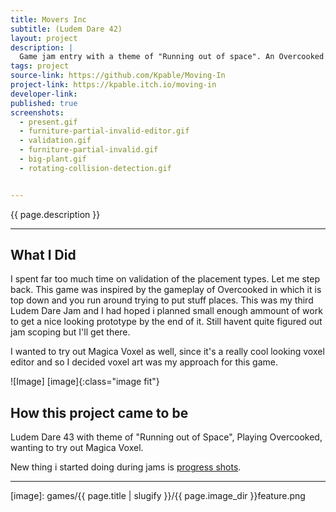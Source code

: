 ```yaml
---
title: Movers Inc
subtitle: (Ludem Dare 42)
layout: project
description: |
  Game jam entry with a theme of "Running out of space". An Overcooked inspired prototype in which you continuously get incoming packages and have to place as much as you can in the apartment.
tags: project
source-link: https://github.com/Kpable/Moving-In
project-link: https://kpable.itch.io/moving-in
developer-link: 
published: true
screenshots:
  - present.gif
  - furniture-partial-invalid-editor.gif
  - validation.gif
  - furniture-partial-invalid.gif
  - big-plant.gif
  - rotating-collision-detection.gif


---
```


<!-- Description -->
{{ page.description }}

---

## What I Did

I spent far too much time on validation of the placement types. Let me step back. This game was inspired by the gameplay of Overcooked in which it is top down and you run around trying to put stuff places. This was my third Ludem Dare Jam and I had hoped i planned small enough ammount of work to get a nice looking prototype by the end of it. Still havent quite figured out jam scoping but I'll get there. 

I wanted to try out Magica Voxel as well, since it's a really cool looking voxel editor and so I decided voxel art was my approach for this game. 


![Image] [image]{:class="image fit"}

<!--excerpt_end-->

## How this project came to be

Ludem Dare 43 with theme of "Running out of Space", Playing Overcooked, wanting to try out Magica Voxel.  

New thing i started doing during jams is [progress shots](https://github.com/Kpable/LDJam42/blob/develop/Screenshots/Display.md). 

---


[image]: games/{{ page.title | slugify }}/{{ page.image_dir }}feature.png